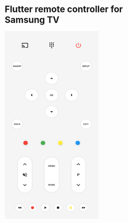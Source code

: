 # Flutter remote controller for Samsung TV

<img src="screens/screen_new.png" width="300" height="600"/>
